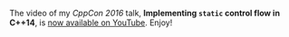 The video of my *CppCon 2016* talk, **Implementing `static` control flow in C++14**, is [now available on YouTube](https://www.youtube.com/watch?v=aXSsUqVSe2k). Enjoy!